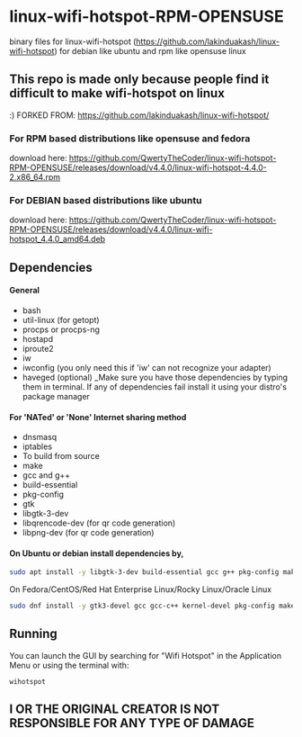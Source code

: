 # linux-wifi-hotspot-RPM-OPENSUSE
binary files for linux-wifi-hotspot (https://github.com/lakinduakash/linux-wifi-hotspot) for debian like ubuntu and rpm like opensuse linux

## This repo is made only because people find it difficult to make wifi-hotspot on linux
:)
FORKED FROM: https://github.com/lakinduakash/linux-wifi-hotspot/

### For RPM based distributions like opensuse and fedora
download here: https://github.com/QwertyTheCoder/linux-wifi-hotspot-RPM-OPENSUSE/releases/download/v4.4.0/linux-wifi-hotspot-4.4.0-2.x86_64.rpm

### For DEBIAN based distributions like ubuntu
download here: https://github.com/QwertyTheCoder/linux-wifi-hotspot-RPM-OPENSUSE/releases/download/v4.4.0/linux-wifi-hotspot_4.4.0_amd64.deb

## Dependencies
#### General
* bash
* util-linux (for getopt)
* procps or procps-ng
* hostapd
* iproute2
* iw
* iwconfig (you only need this if 'iw' can not recognize your adapter)
* haveged (optional)
_Make sure you have those dependencies by typing them in terminal. If any of dependencies fail install it using your distro's package manager

#### For 'NATed' or 'None' Internet sharing method
* dnsmasq
* iptables
* To build from source
* make
* gcc and g++
* build-essential
* pkg-config
* gtk
* libgtk-3-dev
* libqrencode-dev (for qr code generation)
* libpng-dev (for qr code generation)
#### On Ubuntu or debian install dependencies by,

```bash
sudo apt install -y libgtk-3-dev build-essential gcc g++ pkg-config make hostapd libqrencode-dev libpng-dev
```
On Fedora/CentOS/Red Hat Enterprise Linux/Rocky Linux/Oracle Linux

```bash
sudo dnf install -y gtk3-devel gcc gcc-c++ kernel-devel pkg-config make hostapd qrencode-devel libpng-devel
```

## Running
You can launch the GUI by searching for "Wifi Hotspot" in the Application Menu
or using the terminal with:

    wihotspot

## I OR THE ORIGINAL CREATOR IS NOT RESPONSIBLE FOR ANY TYPE OF DAMAGE
